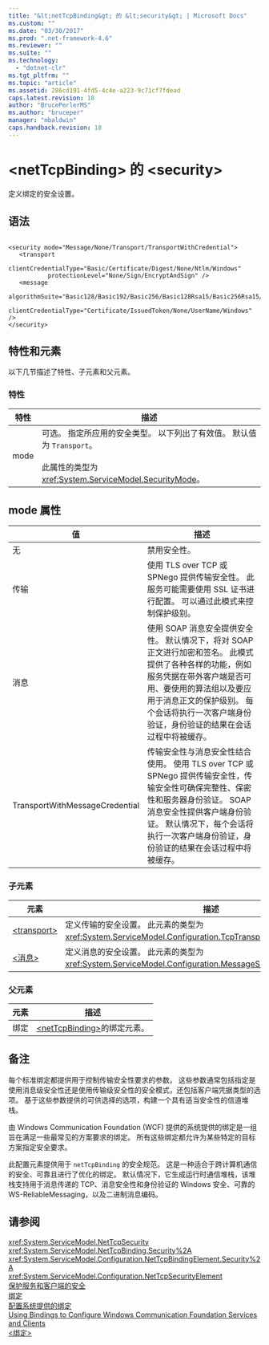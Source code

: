 ```yaml
---
title: "&lt;netTcpBinding&gt; 的 &lt;security&gt; | Microsoft Docs"
ms.custom: ""
ms.date: "03/30/2017"
ms.prod: ".net-framework-4.6"
ms.reviewer: ""
ms.suite: ""
ms.technology: 
  - "dotnet-clr"
ms.tgt_pltfrm: ""
ms.topic: "article"
ms.assetid: 286cd191-4fd5-4c4e-a223-9c71cf7fdead
caps.latest.revision: 18
author: "BrucePerlerMS"
ms.author: "bruceper"
manager: "mbaldwin"
caps.handback.revision: 18
---
```

# &lt;netTcpBinding&gt; 的 &lt;security&gt;
定义绑定的安全设置。  
  
## 语法  
  
```  
  
<security mode="Message/None/Transport/TransportWithCredential">  
   <transport  
      clientCredentialType="Basic/Certificate/Digest/None/Ntlm/Windows"  
           protectionLevel="None/Sign/EncryptAndSign" />  
   <message  
      algorithmSuite="Basic128/Basic192/Basic256/Basic128Rsa15/Basic256Rsa15/TripleDes/TripleDesRsa15/Basic128Sha256/Basic192Sha256/TripleDesSha256/Basic128Sha256Rsa15/Basic192Sha256Rsa15/Basic256Sha256Rsa15/TripleDesSha256Rsa15"  
      clientCredentialType="Certificate/IssuedToken/None/UserName/Windows" />  
</security>  
```  
  
## 特性和元素  
 以下几节描述了特性、子元素和父元素。  
  
### 特性  
  
|特性|描述|  
|--------|--------|  
|mode|可选。  指定所应用的安全类型。  以下列出了有效值。  默认值为 `Transport`。<br /><br /> 此属性的类型为 <xref:System.ServiceModel.SecurityMode>。|  
  
## mode 属性  
  
|值|描述|  
|-------|--------|  
|无|禁用安全性。|  
|传输|使用 TLS over TCP 或 SPNego 提供传输安全性。  此服务可能需要使用 SSL 证书进行配置。  可以通过此模式来控制保护级别。|  
|消息|使用 SOAP 消息安全提供安全性。  默认情况下，将对 SOAP 正文进行加密和签名。  此模式提供了各种各样的功能，例如服务凭据在带外客户端是否可用、要使用的算法组以及要应用于消息正文的保护级别。  每个会话将执行一次客户端身份验证，身份验证的结果在会话过程中将被缓存。|  
|TransportWithMessageCredential|传输安全性与消息安全性结合使用。  使用 TLS over TCP 或 SPNego 提供传输安全性，传输安全性可确保完整性、保密性和服务器身份验证。  SOAP 消息安全性提供客户端身份验证。  默认情况下，每个会话将执行一次客户端身份验证，身份验证的结果在会话过程中将被缓存。|  
  
### 子元素  
  
|元素|描述|  
|--------|--------|  
|[\<transport\>](../../../../../docs/framework/configure-apps/file-schema/wcf/transport-of-nettcpbinding.md)|定义传输的安全设置。  此元素的类型为 <xref:System.ServiceModel.Configuration.TcpTransportSecurityElement>。|  
|[\<消息\>](../../../../../docs/framework/configure-apps/file-schema/wcf/message-element-of-nettcpbinding.md)|定义消息的安全设置。  此元素的类型为 <xref:System.ServiceModel.Configuration.MessageSecurityOverTcpElement>。|  
  
### 父元素  
  
|元素|描述|  
|--------|--------|  
|绑定|[\<netTcpBinding\>](../../../../../docs/framework/configure-apps/file-schema/wcf/nettcpbinding.md)的绑定元素。|  
  
## 备注  
 每个标准绑定都提供用于控制传输安全性要求的参数。  这些参数通常包括指定是使用消息级安全性还是使用传输级安全性的安全模式，还包括客户端凭据类型的选项。  基于这些参数提供的可供选择的选项，构建一个具有适当安全性的信道堆栈。  
  
 由 Windows Communication Foundation \(WCF\) 提供的系统提供的绑定是一组旨在满足一些最常见的方案要求的绑定。  所有这些绑定都允许为某些特定的目标方案指定安全要求。  
  
 此配置元素提供用于 `netTcpBinding` 的安全规范。  这是一种适合于跨计算机通信的安全、可靠且进行了优化的绑定。  默认情况下，它生成运行时通信堆栈，该堆栈支持用于消息传递的 TCP、消息安全性和身份验证的 Windows 安全、可靠的 WS\-ReliableMessaging，以及二进制消息编码。  
  
## 请参阅  
 <xref:System.ServiceModel.NetTcpSecurity>   
 <xref:System.ServiceModel.NetTcpBinding.Security%2A>   
 <xref:System.ServiceModel.Configuration.NetTcpBindingElement.Security%2A>   
 <xref:System.ServiceModel.Configuration.NetTcpSecurityElement>   
 [保护服务和客户端的安全](../../../../../docs/framework/wcf/feature-details/securing-services-and-clients.md)   
 [绑定](../../../../../docs/framework/wcf/bindings.md)   
 [配置系统提供的绑定](../../../../../docs/framework/wcf/feature-details/configuring-system-provided-bindings.md)   
 [Using Bindings to Configure Windows Communication Foundation Services and Clients](http://msdn.microsoft.com/zh-cn/bd8b277b-932f-472f-a42a-b02bb5257dfb)   
 [\<绑定\>](../../../../../docs/framework/misc/binding.md)